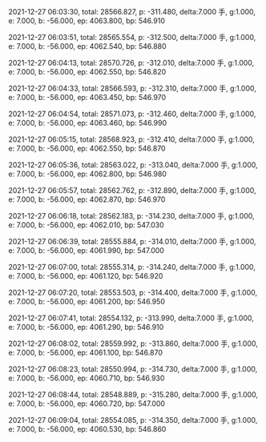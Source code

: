 2021-12-27 06:03:30, total: 28566.827, p: -311.480, delta:7.000 手, g:1.000, e: 7.000, b: -56.000, ep: 4063.800, bp: 546.910

2021-12-27 06:03:51, total: 28565.554, p: -312.500, delta:7.000 手, g:1.000, e: 7.000, b: -56.000, ep: 4062.540, bp: 546.880

2021-12-27 06:04:13, total: 28570.726, p: -312.010, delta:7.000 手, g:1.000, e: 7.000, b: -56.000, ep: 4062.550, bp: 546.820

2021-12-27 06:04:33, total: 28566.593, p: -312.310, delta:7.000 手, g:1.000, e: 7.000, b: -56.000, ep: 4063.450, bp: 546.970

2021-12-27 06:04:54, total: 28571.073, p: -312.460, delta:7.000 手, g:1.000, e: 7.000, b: -56.000, ep: 4063.460, bp: 546.990

2021-12-27 06:05:15, total: 28568.923, p: -312.410, delta:7.000 手, g:1.000, e: 7.000, b: -56.000, ep: 4062.550, bp: 546.870

2021-12-27 06:05:36, total: 28563.022, p: -313.040, delta:7.000 手, g:1.000, e: 7.000, b: -56.000, ep: 4062.800, bp: 546.980

2021-12-27 06:05:57, total: 28562.762, p: -312.890, delta:7.000 手, g:1.000, e: 7.000, b: -56.000, ep: 4062.870, bp: 546.970

2021-12-27 06:06:18, total: 28562.183, p: -314.230, delta:7.000 手, g:1.000, e: 7.000, b: -56.000, ep: 4062.010, bp: 547.030

2021-12-27 06:06:39, total: 28555.884, p: -314.010, delta:7.000 手, g:1.000, e: 7.000, b: -56.000, ep: 4061.990, bp: 547.000

2021-12-27 06:07:00, total: 28555.314, p: -314.240, delta:7.000 手, g:1.000, e: 7.000, b: -56.000, ep: 4061.120, bp: 546.920

2021-12-27 06:07:20, total: 28553.503, p: -314.400, delta:7.000 手, g:1.000, e: 7.000, b: -56.000, ep: 4061.200, bp: 546.950

2021-12-27 06:07:41, total: 28554.132, p: -313.990, delta:7.000 手, g:1.000, e: 7.000, b: -56.000, ep: 4061.290, bp: 546.910

2021-12-27 06:08:02, total: 28559.992, p: -313.860, delta:7.000 手, g:1.000, e: 7.000, b: -56.000, ep: 4061.100, bp: 546.870

2021-12-27 06:08:23, total: 28550.994, p: -314.730, delta:7.000 手, g:1.000, e: 7.000, b: -56.000, ep: 4060.710, bp: 546.930

2021-12-27 06:08:44, total: 28548.889, p: -315.280, delta:7.000 手, g:1.000, e: 7.000, b: -56.000, ep: 4060.720, bp: 547.000

2021-12-27 06:09:04, total: 28554.085, p: -314.350, delta:7.000 手, g:1.000, e: 7.000, b: -56.000, ep: 4060.530, bp: 546.860